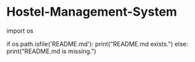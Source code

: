 # Hostel-Management-System
import os

if os.path.isfile('README.md'):
    print("README.md exists.")
else:
    print("README.md is missing.")
